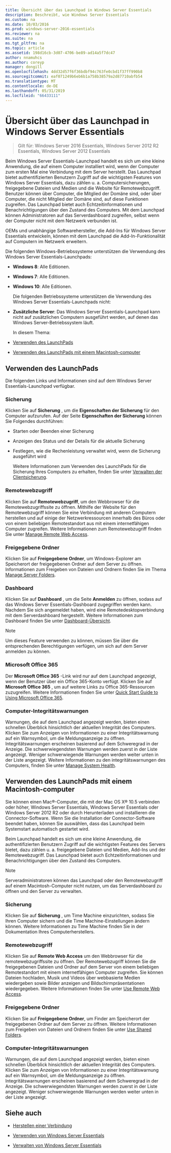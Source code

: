 ```yaml
---
title: Übersicht über das Launchpad in Windows Server Essentials
description: Beschreibt, wie Windows Server Essentials
ms.custom: na
ms.date: 10/03/2016
ms.prod: windows-server-2016-essentials
ms.reviewer: na
ms.suite: na
ms.tgt_pltfrm: na
ms.topic: article
ms.assetid: 198d16cb-3d07-4706-be89-ad14a5f7dc47
author: nnamuhcs
ms.author: coreyp
manager: dongill
ms.openlocfilehash: 4dd32d57f6f36bdbf94c763fe0cbd1f37ff990b8
ms.sourcegitcommit: eaf071249b6eb6b1a758b38579a2d87710abfb54
ms.translationtype: MT
ms.contentlocale: de-DE
ms.lasthandoff: 05/31/2019
ms.locfileid: "66433111"
---
```

# <a name="overview-of-the-launchpad-in-windows-server-essentials"></a>Übersicht über das Launchpad in Windows Server Essentials

>Gilt für: Windows Server 2016 Essentials, Windows Server 2012 R2 Essentials, Windows Server 2012 Essentials

Beim Windows Server Essentials-Launchpad handelt es sich um eine kleine Anwendung, die auf einem Computer installiert wird, wenn der Computer zum ersten Mal eine Verbindung mit dem Server herstellt. Das Launchpad bietet authentifizierten Benutzern Zugriff auf die wichtigsten Features von Windows Server Essentials, dazu zählen u. a. Computersicherungen, freigegebene Dateien und Medien und die Website für Remotewebzugriff. Benutzer können über Computer, die Mitglied der Domäne sind, oder über Computer, die nicht Mitglied der Domäne sind, auf diese Funktionen zugreifen. Das Launchpad bietet auch Echtzeitinformationen und Benachrichtigungen über den Zustand des Computers. Mit dem Launchpad können Administratoren auf das Serverdashboard zugreifen, selbst wenn der Computer nicht mit dem Netzwerk verbunden ist.  
  
 OEMs und unabhängige Softwarehersteller, die Add-Ins für Windows Server Essentials entwickeln, können mit dem Launchpad die Add-In-Funktionalität auf Computern im Netzwerk erweitern.  
  
 Die folgenden Windows-Betriebssysteme unterstützen die Verwendung des Windows Server Essentials-Launchpads:  
  
- **Windows 8**: Alle Editionen.  
  
- **Windows 7**: Alle Editionen.  
- **Windows 10**: Alle Editionen. 
  
  Die folgenden Betriebssysteme unterstützen die Verwendung des Windows Server Essentials-Launchpads nicht:  
  
- **Zusätzliche Server**: Das Windows Server Essentials-Launchpad kann nicht auf zusätzlichen Computern ausgeführt werden, auf denen das Windows Server-Betriebssystem läuft.  
  
  In diesem Thema:  
  
- [Verwenden des LaunchPads](Overview-of-the-Launchpad-in-Windows-Server-Essentials.md#BKMK_Launchpad)  
  
- [Verwenden des LaunchPads mit einem Macintosh-computer](Overview-of-the-Launchpad-in-Windows-Server-Essentials.md#BKMK_Mac)  
  
##  <a name="BKMK_Launchpad"></a> Verwenden des LaunchPads  
 Die folgenden Links und Informationen sind auf dem Windows Server Essentials-Launchpad verfügbar.  
  
### <a name="backup"></a>Sicherung  
 Klicken Sie auf **Sicherung** , um die **Eigenschaften der Sicherung** für den Computer aufzurufen. Auf der Seite **Eigenschaften der Sicherung** können Sie Folgendes durchführen:  
  
- Starten oder Beenden einer Sicherung  
  
- Anzeigen des Status und der Details für die aktuelle Sicherung  
  
- Festlegen, wie die Rechenleistung verwaltet wird, wenn die Sicherung ausgeführt wird  
  
  Weitere Informationen zum Verwenden des LaunchPads für die Sicherung Ihres Computers zu erhalten, finden Sie unter [Verwalten der Clientsicherung](Manage-Client-Computer-Backup-in-Windows-Server-Essentials.md).  
  
### <a name="remote-web-access"></a>Remotewebzugriff  
 Klicken Sie auf **Remotewebzugriff**, um den Webbrowser für die Remotewebzugriffssite zu öffnen. Mithilfe der Website für den Remotewebzugriff können Sie eine Verbindung mit anderen Computern herstellen und auf einige der Netzwerkressourcen innerhalb des Büros oder von einem beliebigen Remotestandort aus mit einem internetfähigen Computer zugreifen. Weitere Informationen zum Remotewebzugriff finden Sie unter [Manage Remote Web Access](Manage-Remote-Web-Access-in-Windows-Server-Essentials.md).  
  
### <a name="shared-folders"></a>Freigegebene Ordner  
 Klicken Sie auf **Freigegebene Ordner**, um Windows-Explorer am Speicherort der freigegebenen Ordner auf dem Server zu öffnen. Informationen zum Freigeben von Dateien und Ordnern finden Sie im Thema [Manage Server Folders](Manage-Server-Folders-in-Windows-Server-Essentials.md).  
  
### <a name="dashboard"></a>Dashboard  
 Klicken Sie auf  **Dashboard** , um die Seite **Anmelden** zu öffnen, sodass auf das Windows Server Essentials-Dashboard zugegriffen werden kann. Nachdem Sie sich angemeldet haben, wird eine Remotedesktopverbindung mit dem Serverdashboard hergestellt. Weitere Informationen zum Dashboard finden Sie unter [Dashboard-Übersicht](Overview-of-the-Dashboard-in-Windows-Server-Essentials.md).  
  
> [!NOTE]
>  Um dieses Feature verwenden zu können, müssen Sie über die entsprechenden Berechtigungen verfügen, um sich auf dem Server anmelden zu können.  
  
### <a name="microsoft-office-365"></a>Microsoft Office 365  
 Der **Microsoft Office 365** -Link wird nur auf dem Launchpad angezeigt, wenn der Benutzer über ein Office 365-Konto verfügt. Klicken Sie auf  **Microsoft Office 365** , um auf weitere Links zu Office 365-Ressourcen zuzugreifen. Weitere Informationen finden Sie unter [Quick Start Guide to Using Microsoft Office 365](../use/Quick-Start-Guide-to-Using-Microsoft-Office-365-with-Windows-Server-Essentials.md).  
  
### <a name="computer-health-alerts"></a>Computer-Integritätswarnungen  
 Warnungen, die auf dem Launchpad angezeigt werden, bieten einen schnellen Überblick hinsichtlich der aktuellen Integrität des Computers. Klicken Sie zum Anzeigen von Informationen zu einer Integritätswarnung auf ein Warnsymbol, um die Meldungsanzeige zu öffnen. Integritätswarnungen erscheinen basierend auf dem Schweregrad in der Anzeige. Die schwerwiegendsten Warnungen werden zuerst in der Liste angezeigt. Weniger schwerwiegende Warnungen werden weiter unten in der Liste angezeigt. Weitere Informationen zu den integritätswarnungen des Computers, finden Sie unter [Manage System Health](Manage-System-Health-in-Windows-Server-Essentials.md).  
  
##  <a name="BKMK_Mac"></a> Verwenden des LaunchPads mit einem Macintosh-computer  
 Sie können einen Mac®-Computer, die mit der Mac OS X® 10.5 verbinden oder höher, Windows Server Essentials, Windows Server Essentials oder Windows Server 2012 R2 oder durch Herunterladen und installieren die Connector-Software. Wenn Sie die Installation der Connector-Software beendet haben, können Sie auswählen, dass das Launchpad beim Systemstart automatisch gestartet wird.  
  
 Beim Launchpad handelt es sich um eine kleine Anwendung, die authentifizierten Benutzern Zugriff auf die wichtigsten Features des Servers bietet, dazu zählen u. a. freigegebene Dateien und Medien, Add-Ins und der Remotewebzugriff. Das Launchpad bietet auch Echtzeitinformationen und Benachrichtigungen über den Zustand des Computers.  
  
> [!NOTE]
>  Serveradministratoren können das Launchpad oder den Remotewebzugriff auf einem Macintosh-Computer nicht nutzen, um das Serverdashboard zu öffnen und den Server zu verwalten.  
  
### <a name="backup"></a>Sicherung  
 Klicken Sie auf **Sicherung** , um Time Machine einzurichten, sodass Sie Ihren Computer sichern und die Time Machine-Einstellungen ändern können. Weitere Informationen zu Time Machine finden Sie in der Dokumentation Ihres Computerherstellers.  
  
### <a name="remote-web-access"></a>Remotewebzugriff  
 Klicken Sie auf **Remote Web Access** um den Webbrowser für die remotewebzugriffssite zu öffnen. Der Remotewebzugriff können Sie die freigegebenen Dateien und Ordner auf dem Server von einem beliebigen Remotestandort mit einem internetfähigen Computer zugreifen. Sie können Dateien hochladen, Musik und Videos über webbasierte Medien wiedergeben sowie Bilder anzeigen und Bildschirmpräsentationen wiedergegeben. Weitere Informationen finden Sie unter [Use Remote Web Access](../use/Use-Remote-Web-Access-in-Windows-Server-Essentials.md).  
  
### <a name="shared-folders"></a>Freigegebene Ordner  
 Klicken Sie auf **Freigegebene Ordner**, um Finder am Speicherort der freigegebenen Ordner auf dem Server zu öffnen. Weitere Informationen zum Freigeben von Dateien und Ordnern finden Sie unter [Use Shared Folders](../use/Use-Shared-Folders-in-Windows-Server-Essentials.md).  
  
### <a name="computer-health-alerts"></a>Computer-Integritätswarnungen  
 Warnungen, die auf dem Launchpad angezeigt werden, bieten einen schnellen Überblick hinsichtlich der aktuellen Integrität des Computers. Klicken Sie zum Anzeigen von Informationen zu einer Integritätswarnung auf ein Warnsymbol, um die Meldungsanzeige zu öffnen. Integritätswarnungen erscheinen basierend auf dem Schweregrad in der Anzeige. Die schwerwiegendsten Warnungen werden zuerst in der Liste angezeigt. Weniger schwerwiegende Warnungen werden weiter unten in der Liste angezeigt.  
  
## <a name="see-also"></a>Siehe auch  
  
-   [Herstellen einer Verbindung](../use/Get-Connected-in-Windows-Server-Essentials.md)  
  
-   [Verwenden von Windows Server Essentials](../use/Use-Windows-Server-Essentials.md)  
  
-   [Verwalten von Windows Server Essentials](Manage-Windows-Server-Essentials.md)
